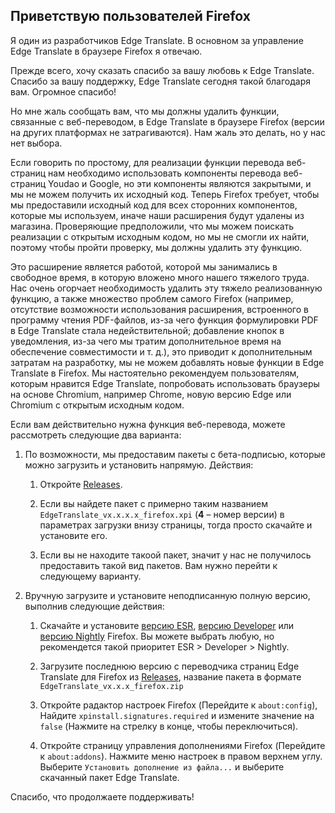## Приветствую пользователей Firefox

Я один из разработчиков Edge Translate. В основном за управление Edge Translate в браузере Firefox я отвечаю.

Прежде всего, хочу сказать спасибо за вашу любовь к Edge Translate. Спасибо за вашу поддержку, Edge Translate сегодня такой благодаря вам. Огромное спасибо!

Но мне жаль сообщать вам, что мы должны удалить функции, связанные с веб-переводом, в Edge Translate в браузере Firefox (версии на других платформах не затрагиваются). Нам жаль это делать, но у нас нет выбора.

Если говорить по простому, для реализации функции перевода веб-страниц нам необходимо использовать компоненты перевода веб-страниц Youdao и Google, но эти компоненты являются закрытыми, и мы не можем получить их исходный код. Теперь Firefox требует, чтобы мы предоставили исходный код для всех сторонних компонентов, которые мы используем, иначе наши расширения будут удалены из магазина. Проверяющие предположили, что мы можем поискать реализации с открытым исходным кодом, но мы не смогли их найти, поэтому чтобы пройти проверку, мы должны удалить эту функцию.

Это расширение является работой, которой мы занимались в свободное время, в которую вложено много нашего тяжелого труда. Нас очень огорчает необходимость удалить эту тяжело реализованную функцию, а также множество проблем самого Firefox (например, отсутствие возможности использования расширения, встроенного в программу чтения PDF-файлов, из-за чего функция формулировки PDF в Edge Translate стала недействительной; добавление кнопок в уведомления, из-за чего мы тратим дополнительное время на обеспечение совместимости и т. д.), это приводит к дополнительным затратам на разработку, мы не можем добавлять новые функции в Edge Translate в Firefox. Мы настоятельно рекомендуем пользователям, которым нравится Edge Translate, попробовать использовать браузеры на основе Chromium, например Chrome, новую версию Edge или Chromium с открытым исходным кодом.

Если вам действительно нужна функция веб-перевода, можете рассмотреть следующие два варианта:

1. По возможности, мы предоставим пакеты с бета-подписью, которые можно загрузить и установить напрямую. Действия:
   
   1. Откройте [Releases](https://github.com/EdgeTranslate/EdgeTranslate/releases/latest).
   
   2. Если вы найдете пакет с примерно таким названием `EdgeTranslate_vx.x.x.x_firefox.xpi` (__4__ – номер версии) в параметрах загрузки внизу страницы, тогда просто скачайте и установите его.
   
   3. Если вы не находите такоой пакет, значит у нас не получилось предоставить такой вид пакетов. Вам нужно перейти к следующему варианту.

2. Вручную загрузите и установите неподписанную полную версию, выполнив следующие действия:
   
   1. Скачайте и установите [версию ESR](https://www.mozilla.org/ru/firefox/enterprise/), [версию Developer](https://www.mozilla.org/ru/firefox/developer/) или [версию Nightly](https://www.mozilla.org/ru/firefox/channel/desktop/#nightly) Firefox. Вы можете выбрать любую, но рекомендется такой приоритет ESR > Developer > Nightly.
   
   2. Загрузите последнюю версию с переводчика страниц Edge Translate для Firefox из [Releases](https://github.com/EdgeTranslate/EdgeTranslate/releases/latest), название пакета в формате `EdgeTranslate_vx.x.x_firefox.zip`
   
   3. Откройте радактор настроек Firefox (Перейдите к `about:config`), Найдите `xpinstall.signatures.required` и измените значение на `false` (Нажмите на стрелку в конце, чтобы переключиться).
   
   4. Откройте страницу управления дополнениями Firefox (Перейдите к `about:addons`). Нажмите меню настроек в правом верхнем углу. Выберите `Установить дополнение из файла...` и выберите скачанный пакет Edge Translate.

Спасибо, что продолжаете поддерживать!
